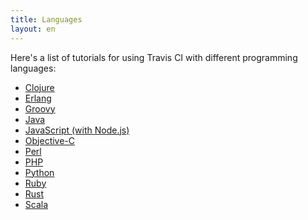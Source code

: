 ```yaml
---
title: Languages
layout: en
---
```


Here's a list of tutorials for using Travis CI with different programming
languages:

* [Clojure](/user/languages/clojure)
* [Erlang](/user/languages/erlang)
* [Groovy](/user/languages/groovy)
* [Java](/user/languages/java)
* [JavaScript (with Node.js)](/user/languages/javascript-with-nodejs)
* [Objective-C](/user/languages/objective-c)
* [Perl](/user/languages/perl)
* [PHP](/user/languages/php)
* [Python](/user/languages/python)
* [Ruby](/user/languages/ruby)
* [Rust](/user/languages/rust)
* [Scala](/user/languages/scala)
